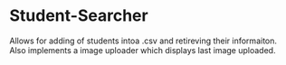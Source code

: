 # Student-Searcher
Allows for adding of students intoa .csv and retireving their informaiton. Also implements a image uploader which displays last image uploaded.
